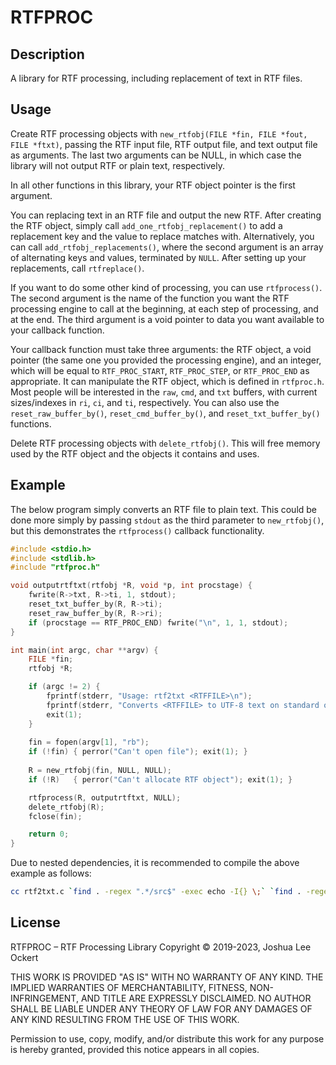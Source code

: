 # RTFPROC

## Description

A library for RTF processing, including replacement of text in RTF files.

## Usage

Create RTF processing objects with `new_rtfobj(FILE *fin, FILE *fout, FILE *ftxt)`, passing the RTF input file, RTF output file, and text output file as arguments.  The last two arguments can be NULL, in which case the library will not output RTF or plain text, respectively.

In all other functions in this library, your RTF object pointer is the first argument.

You can replacing text in an RTF file and output the new RTF.  After creating the RTF object, simply call `add_one_rtfobj_replacement()` to add a replacement key and the value to replace matches with.  Alternatively, you can call `add_rtfobj_replacements()`, where the second argument is an array of alternating keys and values, terminated by `NULL`.  After setting up your replacements, call `rtfreplace()`. 

If you want to do some other kind of processing, you can use `rtfprocess()`.  The second argument is the name of the function you want the RTF processing engine to call at the beginning, at each step of processing, and at the end.  The third argument is a void pointer to data you want available to your callback function.

Your callback function must take three arguments: the RTF object, a void pointer (the same one you provided the processing engine), and an integer, which will be equal to `RTF_PROC_START`, `RTF_PROC_STEP`, or `RTF_PROC_END` as appropriate.  It can manipulate the RTF object, which is defined in `rtfproc.h`.  Most people will be interested in the `raw`, `cmd`, and `txt` buffers, with current sizes/indexes in `ri`, `ci`, and `ti`, respectively.  You can also use the `reset_raw_buffer_by()`, `reset_cmd_buffer_by()`, and `reset_txt_buffer_by()` functions. 

Delete RTF processing objects with `delete_rtfobj()`.  This will free memory used by the RTF object and the objects it contains and uses. 

## Example

The below program simply converts an RTF file to plain text. This could be done more simply by passing `stdout` as the third parameter to `new_rtfobj()`, but this demonstrates the `rtfprocess()` callback functionality. 

```C
#include <stdio.h>
#include <stdlib.h>
#include "rtfproc.h"

void outputrtftxt(rtfobj *R, void *p, int procstage) {
    fwrite(R->txt, R->ti, 1, stdout);
    reset_txt_buffer_by(R, R->ti);
    reset_raw_buffer_by(R, R->ri);
    if (procstage == RTF_PROC_END) fwrite("\n", 1, 1, stdout);
}

int main(int argc, char **argv) {
    FILE *fin;
    rtfobj *R;

    if (argc != 2) {
        fprintf(stderr, "Usage: rtf2txt <RTFFILE>\n");
        fprintf(stderr, "Converts <RTFFILE> to UTF-8 text on standard output.\n\n");
        exit(1);
    }
    
    fin = fopen(argv[1], "rb");
    if (!fin) { perror("Can't open file"); exit(1); }
 
    R = new_rtfobj(fin, NULL, NULL);
    if (!R)   { perror("Can't allocate RTF object"); exit(1); }

    rtfprocess(R, outputrtftxt, NULL);    
    delete_rtfobj(R);
    fclose(fin);

    return 0;
}
```

Due to nested dependencies, it is recommended to compile the above example as follows:

```sh
cc rtf2txt.c `find . -regex ".*/src$" -exec echo -I{} \;` `find . -regex ".*/src/.*\.c"` -o rtf2txt
```

## License

RTFPROC – RTF Processing Library
Copyright &copy; 2019-2023, Joshua Lee Ockert

THIS WORK IS PROVIDED "AS IS" WITH NO WARRANTY OF ANY KIND. THE IMPLIED
WARRANTIES OF MERCHANTABILITY, FITNESS, NON-INFRINGEMENT, AND TITLE ARE
EXPRESSLY DISCLAIMED. NO AUTHOR SHALL BE LIABLE UNDER ANY THEORY OF LAW
FOR ANY DAMAGES OF ANY KIND RESULTING FROM THE USE OF THIS WORK.

Permission to use, copy, modify, and/or distribute this work for any
purpose is hereby granted, provided this notice appears in all copies.

